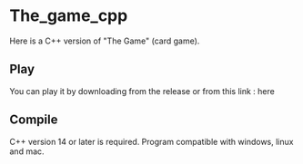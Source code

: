 # The_game_cpp

Here is a C++ version of "The Game" (card game).

## Play

You can play it by downloading from the release or from this link : here

## Compile

C++ version 14 or later is required. Program compatible with windows, linux and mac.
